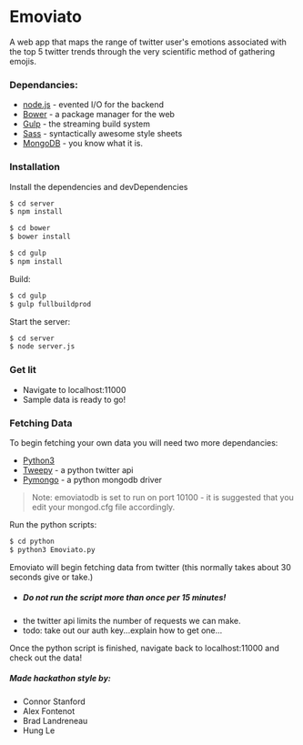 # Emoviato
A web app that maps the range of twitter user's emotions associated with the top 5 twitter trends through the very scientific method of gathering emojis.


### Dependancies:
 * [node.js] - evented I/O for the backend
 * [Bower] - a package manager for the web
 * [Gulp] - the streaming build system
 * [Sass] - syntactically awesome style sheets
 * [MongoDB] - you know what it is. 

### Installation
Install the dependencies and devDependencies
```sh
$ cd server
$ npm install
```
```sh
$ cd bower
$ bower install
```
```sh
$ cd gulp
$ npm install
```

Build:
```sh
$ cd gulp
$ gulp fullbuildprod
```

Start the server:
```sh
$ cd server
$ node server.js
```

### Get lit
- Navigate to localhost:11000
- Sample data is ready to go!

### Fetching Data

To begin fetching your own data you will need two more dependancies:
 * [Python3]
 * [Tweepy] - a python twitter api
 * [Pymongo] - a python mongodb driver
> Note: emoviatodb is set to run on port 10100 - it is suggested that you edit your mongod.cfg file accordingly. 

Run the python scripts:
```sh
$ cd python
$ python3 Emoviato.py
```
Emoviato will begin fetching data from twitter (this normally takes about 30 seconds give or take.)
- ##### Do not run the script more than once per 15 minutes!
- the twitter api limits the number of requests we can make.
- todo: take out our auth key...explain how to get one...

Once the python script is finished, navigate back to localhost:11000 and check out the data!

##### Made hackathon style by:
- Connor Stanford
- Alex Fontenot
- Brad Landreneau
- Hung Le



[Bower]: <https://bower.io/>
[node.js]: <http://nodejs.org>
[Gulp]: <http://gulpjs.com>
[Sass]: <http://sass-lang.com/>
[Python3]: <https://www.python.org/download/releases/3.0/>
[Tweepy]: <https://github.com/tweepy/tweepy>
[Pymongo]: <https://api.mongodb.com/python/current/installation.html>
[MongoDB]: <https://www.mongodb.com/download-center?filter=enterprise?jmp=nav#enterprise>


